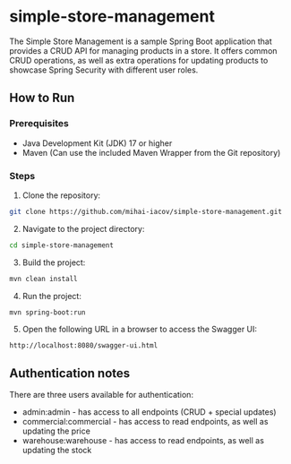 # simple-store-management
The Simple Store Management is a sample Spring Boot application that provides a CRUD API for managing products in a store. It offers common CRUD operations, as well as extra operations for updating products to showcase Spring Security with different user roles.

## How to Run

### Prerequisites

- Java Development Kit (JDK) 17 or higher
- Maven (Can use the included Maven Wrapper from the Git repository)

### Steps
1. Clone the repository:
```bash
git clone https://github.com/mihai-iacov/simple-store-management.git
```
2. Navigate to the project directory:
```bash
cd simple-store-management
```
3. Build the project:
```bash
mvn clean install
```
4. Run the project:
```bash
mvn spring-boot:run
```
5. Open the following URL in a browser to access the Swagger UI:
```
http://localhost:8080/swagger-ui.html
```

## Authentication notes
There are three users available for authentication:
- admin:admin - has access to all endpoints (CRUD + special updates)
- commercial:commercial - has access to read endpoints, as well as updating the price
- warehouse:warehouse - has access to read endpoints, as well as updating the stock
